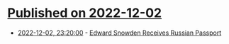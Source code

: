 # [Published on 2022-12-02](index.md)

* [2022-12-02, 23:20:00](https://news.slashdot.org/story/22/12/02/215227/edward-snowden-receives-russian-passport?utm_source=rss1.0mainlinkanon&utm_medium=feed) - [Edward Snowden Receives Russian Passport](https://news.slashdot.org/story/22/12/02/215227/edward-snowden-receives-russian-passport?utm_source=rss1.0mainlinkanon&utm_medium=feed)
